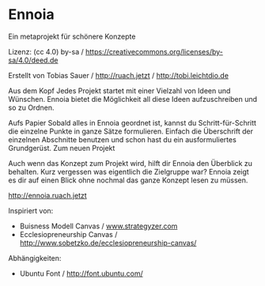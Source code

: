 # Ennoia
Ein metaprojekt für schönere Konzepte

Lizenz: (cc 4.0) by-sa / https://creativecommons.org/licenses/by-sa/4.0/deed.de 

Erstellt von Tobias Sauer / http://ruach.jetzt / http://tobi.leichtdio.de

Aus dem Kopf
Jedes Projekt startet mit einer Vielzahl von Ideen und Wünschen. Ennoia bietet die Möglichkeit all diese Ideen aufzuschreiben und so zu Ordnen.

Aufs Papier
Sobald alles in Ennoia geordnet ist, kannst du Schritt-für-Schritt die einzelne Punkte in ganze Sätze formulieren. Einfach die Überschrift der einzelnen Abschnitte benutzen und schon hast du ein ausformuliertes Grundgerüst.
Zum neuen Projekt

Auch wenn das Konzept zum Projekt wird, hilft dir Ennoia den Überblick zu behalten. Kurz vergessen was eigentlich die Zielgruppe war? Ennoia zeigt es dir auf einen Blick ohne nochmal das ganze Konzept lesen zu müssen.

http://ennoia.ruach.jetzt


Inspiriert von:
- Buisness Modell Canvas / www.strategyzer.com
- Ecclesiopreneurship Canvas / http://www.sobetzko.de/ecclesiopreneurship-canvas/


Abhängigkeiten:
- Ubuntu Font / http://font.ubuntu.com/